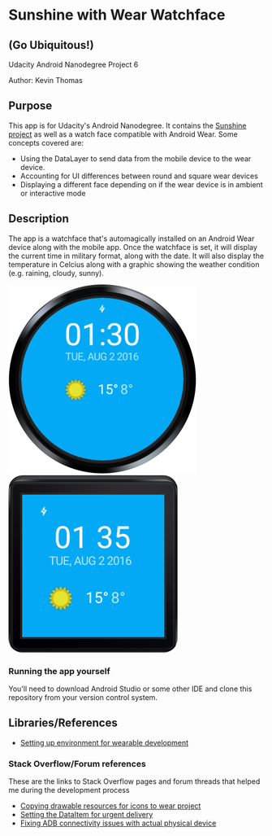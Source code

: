 # Sunshine with Wear Watchface
## (Go Ubiquitous!) 
Udacity Android Nanodegree Project 6

Author: Kevin Thomas

## Purpose
This app is for Udacity's Android Nanodegree. It contains the [Sunshine project](https://github.com/udacity/Sunshine-Version-2) as well as
a watch face compatible with Android Wear. Some concepts covered are:
* Using the DataLayer to send data from the mobile device to the wear device. 
* Accounting for UI differences between round and square wear devices
* Displaying a different face depending on if the wear device is in ambient or interactive mode

## Description
The app is a watchface that's automagically installed on an Android Wear device along with the mobile app. Once the watchface is set,
it will display the current time in military format, along with the date. It will also display the temperature in Celcius along with a
graphic showing the weather condition (e.g. raining, cloudy, sunny).

<img src="https://github.com/kthomas1208/Sunshine/blob/master/round.png" />
<img src="https://github.com/kthomas1208/Sunshine/blob/master/square.png"/>

### Running the app yourself
You'll need to download Android Studio or some other IDE and clone this repository from your version control system. 

## Libraries/References
* [Setting up environment for wearable development](https://developer.android.com/training/wearables/apps/creating.html)

### Stack Overflow/Forum references
These are the links to Stack Overflow pages and forum threads that helped me during the development process
* [Copying drawable resources for icons to wear project ](https://discussions.udacity.com/t/sharing-resources-between-wear-phone/159036/3)
* [Setting the DataItem for urgent delivery](https://discussions.udacity.com/t/sunshine-syncadapter-is-sending-data-but-wearable-cant-retrieve-it/171790)
* [Fixing ADB connectivity issues with actual physical device](http://stackoverflow.com/questions/23081263/adb-android-device-unauthorized/25546300#25546300)
